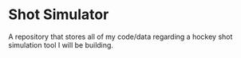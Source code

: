 # Shot Simulator
A repository that stores all of my code/data regarding a hockey shot simulation tool I will be building.
